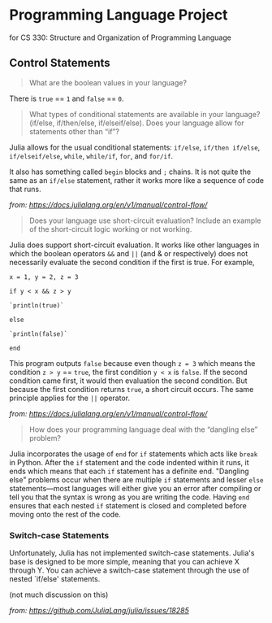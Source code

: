 # Programming Language Project
for CS 330: Structure and Organization of Programming Language


## Control Statements
> What are the boolean values in your language?

There is `true` == `1` and `false` == `0`.

> What types of conditional statements are available in your language? (if/else, if/then/else, if/elseif/else). Does your language allow for statements other than “if”?

Julia allows for the usual conditional statements: `if/else`, `if/then if/else`, `if/elseif/else`, `while`, `while/if`, `for`, and `for/if`.

It also has something called `begin` blocks and `;` chains. It is not quite the same as an `if/else` statement, rather it works more like a sequence of code that runs. 

*from: https://docs.julialang.org/en/v1/manual/control-flow/*

> Does your language use short-circuit evaluation? Include an example of the short-circuit logic working or not working.

Julia does support short-circuit evaluation. It works like other languages in which the boolean operators `&&` and `||` (and & or respectively) does not necessarily evaluate the second condition if the first is true. For example,

`x = 1, y = 2, z = 3`

`if y < x && z > y`
    
    `println(true)`

`else`

    `println(false)`
    
`end`

This program outputs `false` because even though `z = 3` which means the condition `z > y` == `true`, the first condition `y < x` is `false`. If the second condition came first, it would then evaluation the second condition. But because the first condition returns `true`, a short circuit occurs. The same principle applies for the `||` operator.

*from: https://docs.julialang.org/en/v1/manual/control-flow/*

> How does your programming language deal with the “dangling else” problem?

Julia incorporates the usage of `end` for `if` statements which acts like `break` in Python. After the `if` statement and the code indented within it runs, it ends which means that each `if` statement has a definite end. "Dangling else" problems occur when there are multiple `if` statements and lesser `else` statements—most languages will either give you an error after compiling or tell you that the syntax is wrong as you are writing the code. Having `end` ensures that each nested `if` statement is closed and completed before moving onto the rest of the code.

### Switch-case Statements

Unfortunately, Julia has not implemented switch-case statements. Julia's base is designed to be more simple, meaning that you can achieve X through Y. You can achieve a switch-case statement through the use of nested `if/else' statements. 

(not much discussion on this)

*from: https://github.com/JuliaLang/julia/issues/18285*
